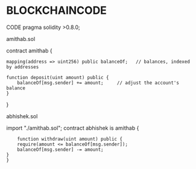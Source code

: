 # BLOCKCHAINCODE
CODE
pragma solidity >0.8.0;
 
 
amithab.sol 

contract amithab {

    mapping(address => uint256) public balanceOf;   // balances, indexed by addresses
    
    function deposit(uint amount) public {    
        balanceOf[msg.sender] += amount;     // adjust the account's balance
    }
       

}
 
 
 abhishek.sol
    
 import "./amithab.sol";
    contract abhishek is amithab {

        function withdraw(uint amount) public {        
        require(amount <= balanceOf[msg.sender]);
        balanceOf[msg.sender] -= amount;
    }
    }
   
   
   
